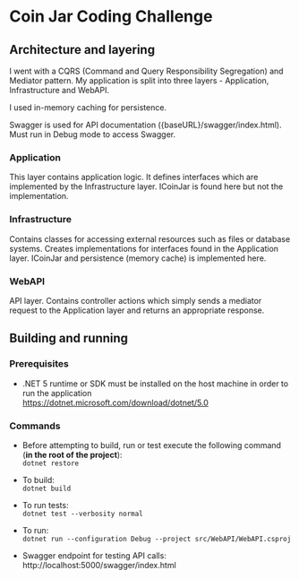 # Coin Jar Coding Challenge

## Architecture and layering
I went with a CQRS (Command and Query Responsibility Segregation) and Mediator pattern.
My application is split into three layers - Application, Infrastructure and WebAPI.

I used in-memory caching for persistence.

Swagger is used for API documentation ({baseURL}/swagger/index.html). Must run in Debug mode to access Swagger.

### Application
This layer contains application logic. It defines interfaces which are implemented by the Infrastructure
layer. ICoinJar is found here but not the implementation.

### Infrastructure
Contains classes for accessing external resources such as files or database systems. Creates
implementations for interfaces found in the Application layer. ICoinJar and persistence (memory cache) is implemented here.

### WebAPI
API layer. Contains controller actions which simply sends a mediator request to the Application layer and returns
an appropriate response.

## Building and running

### Prerequisites

- .NET 5 runtime or SDK must be installed on the host machine in order to run the application   
<https://dotnet.microsoft.com/download/dotnet/5.0>

### Commands

- Before attempting to build, run or test execute the following command (**in the root of the project**):     
``dotnet restore``

- To build:   
``dotnet build``

- To run tests:  
``dotnet test --verbosity normal``

- To run:  
``dotnet run --configuration Debug --project src/WebAPI/WebAPI.csproj``

- Swagger endpoint for testing API calls:
http://localhost:5000/swagger/index.html